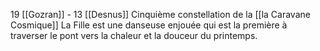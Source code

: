19 [[Gozran]] - 13 [[Desnus]]
Cinquième constellation de la [[la Caravane Cosmique]]
La Fille est une danseuse enjouée qui est la première à traverser le pont vers la chaleur et la douceur du printemps. 